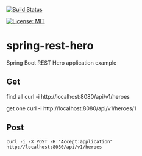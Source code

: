 [![Build Status](https://travis-ci.com/claudioaltamura/springboot-rest-hero.svg?branch=master)](https://travis-ci.com/claudioaltamura/springboot-rest-hero)

[![License: MIT](https://img.shields.io/badge/License-MIT-yellow.svg)](https://opensource.org/licenses/MIT)

# spring-rest-hero
Spring Boot REST Hero application example

## Get

find all
    curl -i http://localhost:8080/api/v1/heroes

get one
    curl -i http://localhost:8080/api/v1/heroes/1

## Post
    curl -i -X POST -H "Accept:application" http://localhost:8080/api/v1/heroes
